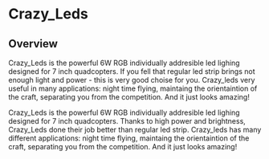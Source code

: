# Crazy_Leds

## Overview

Crazy_Leds is the powerful 6W RGB individually addresible led lighing designed for 7 inch quadcopters. If you fell that regular led strip brings not enough light and power - this is very good choise for you. Crazy_leds very useful in many applications: night time flying, maintaing the orientaintion of the craft, separating you from the competition. And it just looks amazing! 

Crazy_Leds is the powerful 6W RGB individually addresible led lighing designed for 7 inch quadcopters. Thanks to high power and brightness, Crazy_Leds done their job better than regular led strip. Crazy_leds has many different applications: night time flying, maintaing the orientaintion of the craft, separating you from the competition. And it just looks amazing! 
